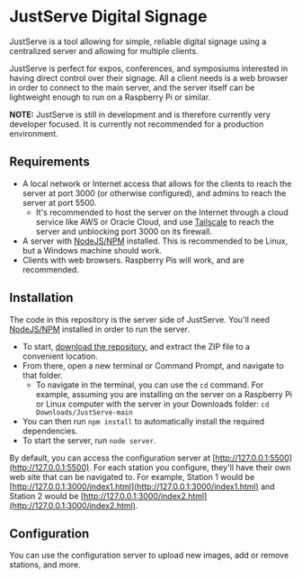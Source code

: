 # JustServe Digital Signage

JustServe is a tool allowing for simple, reliable digital signage using a centralized server and allowing for multiple clients.

JustServe is perfect for expos, conferences, and symposiums interested in having direct control over their signage. All a client needs is a web browser in order to connect to the main server, and the server itself can be lightweight enough
to run on a Raspberry Pi or similar.

**NOTE:** JustServe is still in development and is therefore currently very developer focused. It is currently not recommended for a production environment. 

## Requirements
- A local network or Internet access that allows for the clients to reach the server at port 3000 (or otherwise configured), and admins to reach the server at port 5500.
  - It's recommended to host the server on the Internet through a cloud service like AWS or Oracle Cloud, and use [Tailscale](https://tailscale.com) to reach the server and unblocking port 3000 on its firewall.
- A server with [NodeJS/NPM](https://nodejs.org) installed. This is recommended to be Linux, but a Windows machine should work.
- Clients with web browsers. Raspberry Pis will work, and are recommended.

## Installation
The code in this repository is the server side of JustServe. You'll need [NodeJS/NPM](https://nodejs.org) installed in order to run the server.
- To start, [download the repository](https://github.com/cassiancc/JustServe/archive/refs/heads/main.zip), and extract the ZIP file to a convenient location.
- From there, open a new terminal or Command Prompt, and navigate to that folder.
  - To navigate in the terminal, you can use the `cd` command. For example, assuming you are installing on the server on a Raspberry Pi or Linux computer with the server in your Downloads folder: `cd Downloads/JustServe-main`
- You can then run `npm install` to automatically install the required dependencies.
- To start the server, run `node server`.

By default, you can access the configuration server at [http://127.0.0.1:5500](http://127.0.0.1:5500). For each station you configure, they'll have their own web site that can be navigated to. 
For example, Station 1 would be [http://127.0.0.1:3000/index1.html](http://127.0.0.1:3000/index1.html) and Station 2 would be [http://127.0.0.1:3000/index2.html](http://127.0.0.1:3000/index2.html).

## Configuration
You can use the configuration server to upload new images, add or remove stations, and more. 

